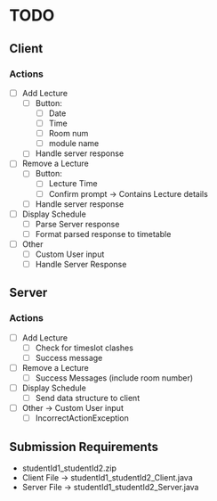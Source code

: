 # TODO
## Client
### Actions
- [ ] Add Lecture
    - [ ] Button:
      - [ ] Date
      - [ ] Time 
      - [ ] Room num
      - [ ] module name
    - [ ] Handle server response
- [ ] Remove a Lecture
    - [ ] Button:
        - [ ] Lecture Time
        - [ ] Confirm prompt -> Contains Lecture details
    - [ ] Handle server response
- [ ] Display Schedule
    - [ ] Parse Server response
    - [ ] Format parsed response to timetable
- [ ] Other 
    - [ ] Custom User input
    - [ ] Handle Server Response

## Server
### Actions
- [ ] Add Lecture
  - [ ] Check for timeslot clashes
  - [ ] Success message
- [ ] Remove a Lecture
    - [ ] Success Messages (include room number)
- [ ] Display Schedule
  - [ ] Send data structure to client
- [ ] Other -> Custom User input
  - [ ] IncorrectActionException

## Submission Requirements
- studentId1_studentId2.zip
- Client File -> studentId1_studentId2_Client.java
- Server File -> studentId1_studentId2_Server.java